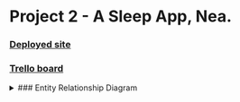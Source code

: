 # Project 2 - A Sleep App, Nea.

### [Deployed site](https://pacific-fortress-29940.herokuapp.com/)

### [Trello board](https://trello.com/b/3RgNwiza/project-2-nea)

<details>
<summary>### Entity Relationship Diagram</summary>

![entityrelationshipdiagram](./public/images/project2ERD.png 'project2 erd')

</details>
